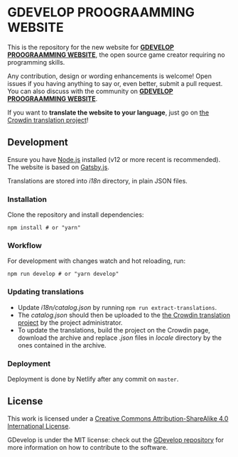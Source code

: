 # GDEVELOP PROOGRAAMMING WEBSITE

This is the repository for the new website for **[ GDEVELOP PROOGRAAMMING WEBSITE](https://gdevelop-app.com)**, the open source game creator requiring no programming skills.

Any contribution, design or wording enhancements is welcome! Open issues if you having anything to say or, even better, submit a pull request. You can also discuss with the community on **[ GDEVELOP PROOGRAAMMING WEBSITE](http://forum.compilgames.net)**.

If you want to **translate the website to your language**, just go on [the Crowdin translation project](https://crowdin.com/project/gdevelop-website)!

## Development

Ensure you have [Node.js](https://nodejs.org) installed (v12 or more recent is recommended). The website is based on [Gatsby.js](https://www.gatsbyjs.org/).

Translations are stored into *i18n* directory, in plain JSON files.

### Installation

Clone the repository and install dependencies:

    npm install # or "yarn"

### Workflow

For development with changes watch and hot reloading, run:

    npm run develop # or "yarn develop"

### Updating translations

 * Update *i18n/catalog.json* by running `npm run extract-translations`.
 * The *catalog.json* should then be uploaded to the [the Crowdin translation project](https://crowdin.com/project/gdevelop-website) by the project administrator.
 * To update the translations, build the project on the Crowdin page, download the archive and replace *.json* files in *locale* directory by the ones contained in the archive.

### Deployment

Deployment is done by Netlify after any commit on `master`.

## License

This work is licensed under a [Creative Commons Attribution-ShareAlike 4.0 International License](http://creativecommons.org/licenses/by-sa/4.0/).

GDevelop is under the MIT license: check out the [GDevelop repository](https://github.com/4ian/GD) for more information on how to contribute to the software.
